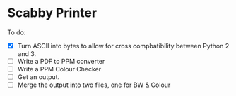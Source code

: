 Scabby Printer
=======

To do:

- [X] Turn ASCII into bytes to allow for cross compbatibility between Python 2 and 3.
- [ ] Write a PDF to PPM converter
- [ ] Write a PPM Colour Checker
- [ ] Get an output.
- [ ] Merge the output into two files, one for BW & Colour
